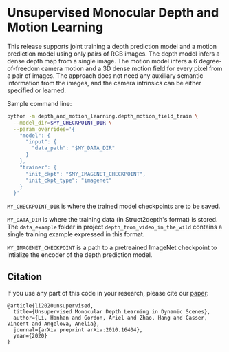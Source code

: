 
# Unsupervised Monocular Depth and Motion Learning

This release supports joint training a depth prediction model and a motion
prediction model using only pairs of RGB images. The depth model infers a dense
depth map from a single image. The motion model infers a 6 degree-of-freedom
camera motion and a 3D dense motion field for every pixel from a pair of images.
The approach does not need any auxiliary semantic information from the images,
and the camera intrinsics can be either specified or learned.

Sample command line:

```bash
python -m depth_and_motion_learning.depth_motion_field_train \
  --model_dir=$MY_CHECKPOINT_DIR \
  --param_overrides='{
    "model": {
      "input": {
        "data_path": "$MY_DATA_DIR"
      }
    },
    "trainer": {
      "init_ckpt": "$MY_IMAGENET_CHECKPOINT",
      "init_ckpt_type": "imagenet"
    }
  }'
```

`MY_CHECKPOINT_DIR` is where the trained model checkpoints are to be saved.

`MY_DATA_DIR` is where the training data (in Struct2depth's format) is stored.
The `data_example` folder in project `depth_from_video_in_the_wild` contains a
single training example expressed in this format.

`MY_IMAGENET_CHECKPOINT` is a path to a pretreained ImageNet checkpoint to
intialize the encoder of the depth prediction model.

## Citation
If you use any part of this code in your research, please cite our
[paper](https://arxiv.org/abs/2010.16404):

```
@article{li2020unsupervised,
  title={Unsupervised Monocular Depth Learning in Dynamic Scenes},
  author={Li, Hanhan and Gordon, Ariel and Zhao, Hang and Casser, Vincent and Angelova, Anelia},
  journal={arXiv preprint arXiv:2010.16404},
  year={2020}
}
```
